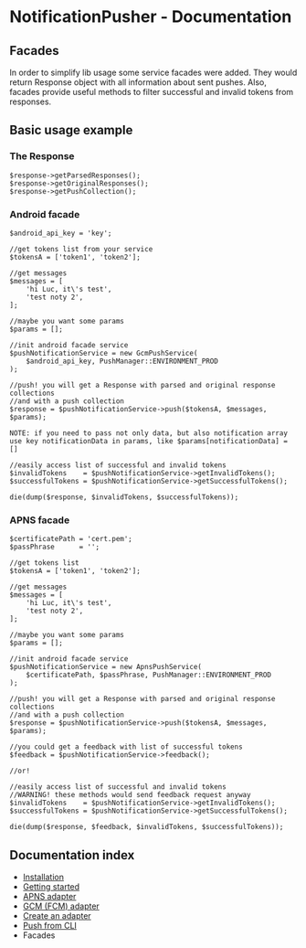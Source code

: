 # NotificationPusher - Documentation

## Facades

In order to simplify lib usage some service facades were added. 
They would return Response object with all information about sent pushes.
Also, facades provide useful methods to filter successful and invalid tokens from responses.

## Basic usage example

### The Response

```
$response->getParsedResponses();
$response->getOriginalResponses();
$response->getPushCollection();
```

### Android facade

```
$android_api_key = 'key';

//get tokens list from your service
$tokensA = ['token1', 'token2'];

//get messages
$messages = [
    'hi Luc, it\'s test',
    'test noty 2',
];

//maybe you want some params
$params = [];

//init android facade service
$pushNotificationService = new GcmPushService(
    $android_api_key, PushManager::ENVIRONMENT_PROD
);

//push! you will get a Response with parsed and original response collections
//and with a push collection
$response = $pushNotificationService->push($tokensA, $messages, $params);

NOTE: if you need to pass not only data, but also notification array
use key notificationData in params, like $params[notificationData] = []

//easily access list of successful and invalid tokens
$invalidTokens    = $pushNotificationService->getInvalidTokens();
$successfulTokens = $pushNotificationService->getSuccessfulTokens();

die(dump($response, $invalidTokens, $successfulTokens));
```

### APNS facade

```
$certificatePath = 'cert.pem';
$passPhrase      = '';

//get tokens list
$tokensA = ['token1', 'token2'];

//get messages
$messages = [
    'hi Luc, it\'s test',
    'test noty 2',
];

//maybe you want some params
$params = [];

//init android facade service
$pushNotificationService = new ApnsPushService(
    $certificatePath, $passPhrase, PushManager::ENVIRONMENT_PROD
);

//push! you will get a Response with parsed and original response collections
//and with a push collection
$response = $pushNotificationService->push($tokensA, $messages, $params);

//you could get a feedback with list of successful tokens
$feedback = $pushNotificationService->feedback();

//or!

//easily access list of successful and invalid tokens
//WARNING! these methods would send feedback request anyway
$invalidTokens    = $pushNotificationService->getInvalidTokens();
$successfulTokens = $pushNotificationService->getSuccessfulTokens();

die(dump($response, $feedback, $invalidTokens, $successfulTokens));
```

## Documentation index

* [Installation](https://github.com/Ph3nol/NotificationPusher/blob/master/doc/installation.md)
* [Getting started](https://github.com/Ph3nol/NotificationPusher/blob/master/doc/getting-started.md)
* [APNS adapter](https://github.com/Ph3nol/NotificationPusher/blob/master/doc/apns-adapter.md)
* [GCM (FCM) adapter](https://github.com/Ph3nol/NotificationPusher/blob/master/doc/gcm-fcm-adapter.md)
* [Create an adapter](https://github.com/Ph3nol/NotificationPusher/blob/master/doc/create-an-adapter.md)
* [Push from CLI](https://github.com/Ph3nol/NotificationPusher/blob/master/doc/push-from-cli.md)
* Facades
